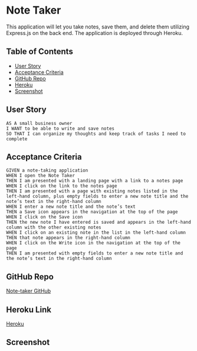 # Note Taker
This application will let you take notes, save them, and delete them utilizing Express.js on the back end.  The application is deployed through Heroku.

## Table of Contents

- [User Story](#userstory)
- [Acceptance Criteria](#acceptancecriteria)
- [GitHub Repo](#githubrepo)
- [Heroku](#heroku)
- [Screenshot](#screenshot)

## User Story

```
AS A small business owner
I WANT to be able to write and save notes
SO THAT I can organize my thoughts and keep track of tasks I need to complete
```

## Acceptance Criteria

```
GIVEN a note-taking application
WHEN I open the Note Taker
THEN I am presented with a landing page with a link to a notes page
WHEN I click on the link to the notes page
THEN I am presented with a page with existing notes listed in the left-hand column, plus empty fields to enter a new note title and the note’s text in the right-hand column
WHEN I enter a new note title and the note’s text
THEN a Save icon appears in the navigation at the top of the page
WHEN I click on the Save icon
THEN the new note I have entered is saved and appears in the left-hand column with the other existing notes
WHEN I click on an existing note in the list in the left-hand column
THEN that note appears in the right-hand column
WHEN I click on the Write icon in the navigation at the top of the page
THEN I am presented with empty fields to enter a new note title and the note’s text in the right-hand column
```

## GitHub Repo

[Note-taker GitHub](https://github.com/HurleySquared/note-taker)

## Heroku Link

[Heroku]()

## Screenshot

![]()